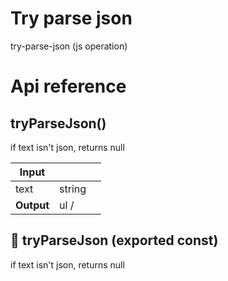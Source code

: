 # Try parse json

try-parse-json (js operation)



# Api reference

## tryParseJson()

if text isn't json, returns null


| Input      |    |    |
| ---------- | -- | -- |
| text | string |  |,| logParseError (optional) | boolean |  |
| **Output** | ul /    |    |



## 📄 tryParseJson (exported const)

if text isn't json, returns null

